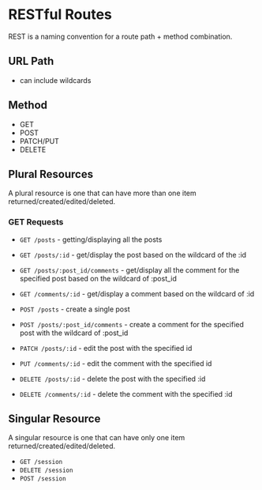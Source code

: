 # RESTful Routes

REST is a naming convention for a route path + method combination.

## URL Path

- can include wildcards

## Method

- GET
- POST
- PATCH/PUT
- DELETE

## Plural Resources

A plural resource is one that can have more than one item
returned/created/edited/deleted.

### GET Requests

- `GET /posts` - getting/displaying all the posts
- `GET /posts/:id` - get/display the post based on the wildcard of the :id
- `GET /posts/:post_id/comments` - get/display all the comment for the specified
  post based on the wildcard of :post_id
- `GET /comments/:id` - get/display a comment based on the wildcard of :id

- `POST /posts` - create a single post
- `POST /posts/:post_id/comments` - create a comment for the specified post with
  the wildcard of :post_id

- `PATCH /posts/:id` - edit the post with the specified id
- `PUT /comments/:id` - edit the comment with the specified id

- `DELETE /posts/:id` - delete the post with the specified :id
- `DELETE /comments/:id` - delete the comment with the specified :id

## Singular Resource

A singular resource is one that can have only one item
returned/created/edited/deleted.

- `GET /session`
- `DELETE /session`
- `POST /session`
